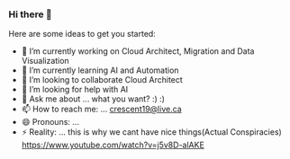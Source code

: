 ### Hi there 👋


Here are some ideas to get you started:

- 🔭 I’m currently working on Cloud Architect, Migration and Data Visualization
- 🌱 I’m currently learning AI and Automation
- 👯 I’m looking to collaborate Cloud Architect
- 🤔 I’m looking for help with AI
- 💬 Ask me about ... what you want? :) :) 
- 📫 How to reach me: ... crescent19@live.ca
- 😄 Pronouns: ...
- ⚡ Reality: ... this is why we cant have nice things(Actual Conspiracies) https://www.youtube.com/watch?v=j5v8D-alAKE

